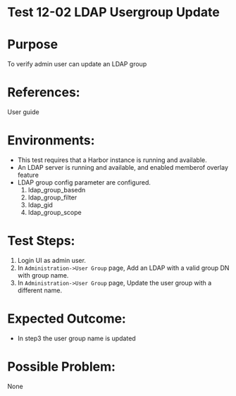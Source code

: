 Test 12-02 LDAP Usergroup Update
=======

# Purpose

To verify admin user can update an LDAP group

# References:

User guide

# Environments:

* This test requires that a Harbor instance is running and available.
* An LDAP server is running and available, and enabled memberof overlay feature
* LDAP group config parameter are configured.
    1. ldap_group_basedn
    1. ldap_group_filter
    1. ldap_gid
    1. ldap_group_scope

# Test Steps:

1. Login UI as admin user.
2. In `Administration->User Group` page, Add an LDAP with a valid group DN with group name.
3. In `Administration->User Group` page, Update the user group with a different name.


# Expected Outcome:


* In step3 the user group name is updated

# Possible Problem:
None